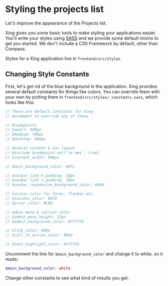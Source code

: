 # Styling the projects list

Let's improve the appearance of the Projects list.

Xing gives you some basic tools to make styling your applications easier. You'll write your styles using [SASS](http://sass-lang.com/) and we provide some default mixins to get you started. We don't include a CSS Framework by default, other than Compass. 

Styles for a Xing application live in ``frontend/src/styles``.

## Changing Style Constants

First, let's get rid of the blue background in the application. Xing provides several default constants for things like colors. You can override them with your own by putting them in `frontend/src/styles/_constants.sass`, which looks like this:

```scss
// These are default constants for Xing
// Uncomment to override any of these

// Breakpoints
// $small: 500px
// $medium: 768px
// $desktop: 960px

// General content & nav layout
// @include breakpoint-set('to ems', true)
// $content_width: 960px

// $main_background_color: #67c

// $navbar_link_h_padding: 10px
// $navbar_link_v_padding: 10px
// $navbar_responsive_background_color: #ddd

// Success color for forms, flashes etc.
// $success_color: #0C0
// $error_color: #C00

// Admin menu & callout color
// $admin_menu_height: 22px
// $admin_background_color: #777755

// $link_color: #00e
// $call_to_action_color: #0e0

// $text_highlight_color: #777755

```

Uncomment the line for `$main_background_color` and change it to white, so it reads:

```scss
$main_background_color: white
```

Change other constants to see what kind of results you get.


